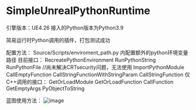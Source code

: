 # SimpleUnrealPythonRuntime
引擎版本：UE4.26
接入的Python版本为Python3.9

简易运行时Python调用的插件，打包测试成功

配置方法：
Source/Scripts/enviroment_path.py 内配置额外的python环境变量路径
目前接口：
RecreatePythonEnvironment
RunPythonString
RunPythonFile  //尚未解决CRTsecurity问题，无法使用
ImportPythonModule
CallEmptyFunction
CallStringFunctionWithStringParam
CallStringFunction
仅C++调用的接口：
GetOrLoadModule
GetOrLoadFunction
CallFunction
GetEmptyArgs
PyObjectToString

蓝图使用方法：
![image](https://github.com/a2448825647/UnrealPythonVM/blob/main/Resources/1.png)
